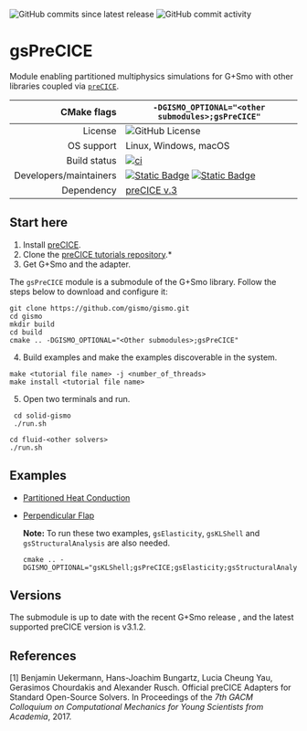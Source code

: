 ![GitHub commits since latest release](https://img.shields.io/github/commits-since/gismo/gsKLShell/latest?color=008A00)
![GitHub commit activity](https://img.shields.io/github/commit-activity/m/gismo/gsKLShell?color=008A00)

# gsPreCICE

Module enabling partitioned multiphysics simulations for G+Smo with other libraries coupled via [`preCICE`](https://precice.org).

|CMake flags|```-DGISMO_OPTIONAL="<other submodules>;gsPreCICE"```|
|--:|---|
|License|![GitHub License](https://img.shields.io/github/license/gismo/gismo?color=008A00)|
|OS support|Linux, Windows, macOS|
|Build status|[![ci](https://github.com/gismo/gsPreCICE/actions/workflows/ci.yml/badge.svg)](https://github.com/gismo/gsPreCICE/actions/workflows/ci.yml)|
|Developers/maintainers| [![Static Badge](https://img.shields.io/badge/@Crazy--Rich--Meghan-008A00)](https://github.com/Crazy-Rich-Meghan) [![Static Badge](https://img.shields.io/badge/@hverhelst-008A00)](https://github.com/hverhelst)|
|Dependency|[preCICE v.3](https://github.com/gismo/gsPreCICE)|


## Start here

1. Install [preCICE](https://precice.org/quickstart.html).
2. Clone the [preCICE tutorials repository](https://github.com/precice/tutorials).* 
3. Get G+Smo and the adapter. 

The `gsPreCICE` module is a submodule of the G+Smo library. Follow the steps below to download and configure it:
```
git clone https://github.com/gismo/gismo.git
cd gismo
mkdir build
cd build
cmake .. -DGISMO_OPTIONAL="<Other submodules>;gsPreCICE"
```

4. Build examples and make the examples discoverable in the system.
```
make <tutorial file name> -j <number_of_threads>
make install <tutorial file name>

```
5. Open two terminals and run.
```
 cd solid-gismo
 ./run.sh
```

```
cd fluid-<other solvers>
./run.sh
```


## Examples
- [Partitioned Heat Conduction](examples/partitioned-heat-conduction/README.md)
- [Perpendicular Flap](https://github.com/gismo/gsPreCICE/tree/main/examples/perpendicular-flap/README.md)
  
  **Note:** To run these two examples, `gsElasticity`, `gsKLShell` and `gsStructuralAnalysis` are also needed.
  ```
  cmake .. -DGISMO_OPTIONAL="gsKLShell;gsPreCICE;gsElasticity;gsStructuralAnalysis"
  ```

## Versions

The submodule is up to date with the recent G+Smo release , and the latest supported preCICE version is v3.1.2.

## References

[1] Benjamin Uekermann, Hans-Joachim Bungartz, Lucia Cheung Yau, Gerasimos Chourdakis and Alexander Rusch. Official preCICE Adapters for Standard Open-Source Solvers. In Proceedings of the _7th GACM Colloquium on Computational Mechanics for Young Scientists from Academia_, 2017.
